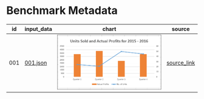 # Benchmark Metadata

| id  | input_data | chart | source |
|-----|------------|-------|--------|
| 001 | [001.json](001.json) | ![001_chart](001_chart.jpg) | [source_link](https://www.tutorialspoint.com/excel_data_analysis/excel_data_analysis_visualization.htm) |
